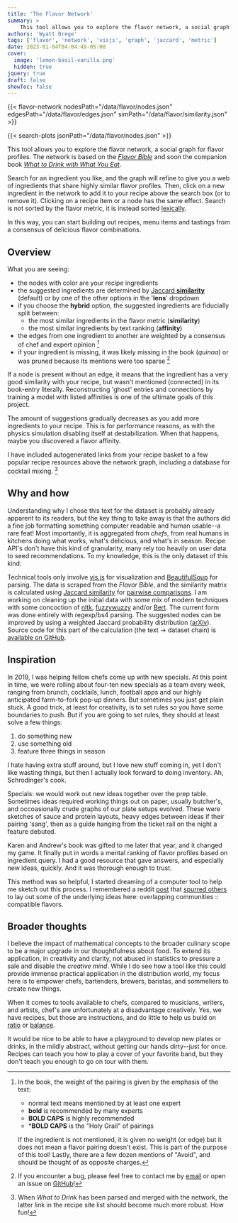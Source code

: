 ```yaml
---
title: 'The Flavor Network'
summary: >
    This tool allows you to explore the flavor network, a social graph for flavor profiles. The network is based on the [*Flavor Bible*](https://karenandandrew.com/books/the-flavor-bible/) and soon the companion book [*What to Drink with What You Eat*](https://karenandandrew.com/books/what-to-drink-with-what-you-eat/).
authors: 'Wyatt Brege'
tags: ['flavor', 'network', 'visjs', 'graph', 'jaccard', 'metric']
date: 2023-01-04T04:04:49-05:00
cover:
  image: 'lemon-basil-vanilla.png'
  hidden: true
jquery: true
draft: false
showToc: false
---
```


{{< flavor-network 
  nodesPath="/data/flavor/nodes.json" 
  edgesPath="/data/flavor/edges.json"
  simPath="/data/flavor/similarity.json" >}}

{{< search-plots jsonPath="/data/flavor/nodes.json" >}}

This tool allows you to explore the flavor network, a social graph for flavor profiles.
The network is based on the 
[*Flavor Bible*](https://karenandandrew.com/books/the-flavor-bible/) and soon the companion book 
[*What to Drink with What You Eat*](https://karenandandrew.com/books/what-to-drink-with-what-you-eat/).

Search for an ingredient you like, and the graph will refine to give you a web of ingredients that share highly similar flavor profiles. 
Then, click on a new ingredient in the network to add it to your recipe above the search box (or to remove it).
Clicking on a recipe item or a node has the same effect.
Search is not sorted by the flavor metric, it is instead sorted [lexically](https://fusejs.io/).

In this way, you can start building out recipes, menu items and tastings from a consensus of delicious flavor combinations.

## Overview

What you are seeing:
* the nodes with color are your recipe ingredients
* the suggested ingredients are determined by [Jaccard **similarity**](https://en.wikipedia.org/wiki/Jaccard_index) (default) or by one of the other options in the '**lens**' dropdown
* if you choose the **hybrid** option, the suggested ingredients are fiducially split between:
  - the most similar ingredients in the flavor metric (**similarity**)
  - the most similar ingredients by text ranking (**affinity**)
* the edges from one ingredient to another are weighted by a consensus of chef and expert opinion [^1]
* if your ingredient is missing, it was likely missing in the book (*quinoa*) or was pruned because its mentions were too sparse [^2]

If a node is present without an edge, it means that the ingredient has a very good similarity with your recipe, but wasn't mentioned (connected) in its book-entry literally.
Reconstructing 'ghost' entries and connections by training a model with listed affinities is one of the ultimate goals of this project.

The amount of suggestions gradually decreases as you add more ingredients to your recipe.
This is for performance reasons, as with the physics simulation disabling itself at destabilization.
When that happens, maybe you discovered a flavor affinity.

I have included autogenerated links from your recipe basket to a few popular recipe resources above the network graph, including a database for cocktail mixing. [^3] 

## Why and how

Understanding why I chose this text for the dataset is probably already apparent to its readers, but the key thing to take away is that the authors did a fine job formatting something computer readable and human usable--a rare feat!
Most importantly, it is aggregated from *chefs*, from real humans in kitchens doing what works, what's delicious, and what's in season.
Recipe API's don't have this kind of granularity, many rely too heavily on user data to seed recommendations.
To my knowledge, this is the only dataset of this kind.

Technical tools only involve [vis.js](https://visjs.org/) for visualization and [BeautifulSoup](https://www.crummy.com/software/BeautifulSoup/bs4/doc/) for parsing.
The data is scraped from the *Flavor Bible*, and the similarity matrix is calculated using [Jaccard similarity](https://en.wikipedia.org/wiki/Jaccard_index) for [pairwise comparisons](https://en.wikipedia.org/wiki/Pairwise_comparison).
I am working on cleaning up the initial data with some mix of modern techniques with some concoction of
[nltk](https://www.nltk.org/), 
[fuzzywuzzy](https://github.com/seatgeek/fuzzywuzzy) 
and/or 
[Bert](https://huggingface.co/docs/transformers/model_doc/bert). 
The current form was done entirely with regexp/bs4 parsing.
The suggested nodes can be improved by using a weighted Jaccard probability distribution ([arXiv](https://arxiv.org/abs/1809.04052)).
Source code for this part of the calculation (the text → dataset chain) is [available on GitHub](https://github.com/brege/flavor-project).

## Inspiration

In 2019, I was helping fellow chefs come up with new specials. 
At this point in time, we were rolling about four-ten new specials as a team every week, 
ranging from brunch, cocktails, lunch, football apps and our highly anticipated farm-to-fork pop-up dinners.
But sometimes you just get plain stuck. 
A good trick, at least for creativity, is to set rules so you have some boundaries to push. 
But if you are going to set rules, they should at least solve a few things:
1. do something new
2. use something old
3. feature three things in season

I hate having extra stuff around, but I love new stuff coming in, yet I don't like wasting things, but then I actually look forward to doing inventory.  Ah, Schrodinger's cook.

Specials:  we would work out new ideas together over the prep table.
Sometimes ideas required working things out on paper, usually butcher's, 
and occoasionally crude graphs of our plate setups evolved.
These were sketches of sauce and protein layouts, heavy edges between ideas if their pairing 'sang', then as a guide hanging from the ticket rail on the night a feature debuted.

Karen and Andrew's book was gifted to me later that year, and it changed my game.
It finally put in words a mental ranking of flavor profiles based on ingredient query.
I had a good resource that gave answers, and especially new ideas, quickly. 
And it was thorough enough to trust.

This method was so helpful, I started dreaming of a computer tool to help me sketch out this process. I remembered a reddit 
[post](https://www.reddit.com/r/datasets/comments/3bxlg7/i_have_every_publicly_available_reddit_comment/) 
that 
[spurred others](https://www.reddit.com/r/dataisbeautiful/comments/ae88pk/interactive_visualization_of_related_subreddits/) 
to lay out some of the underlying ideas here: overlapping communities :: compatible flavors. 

## Broader thoughts

I believe the impact of mathematical concepts to the broader culinary scope to be a major upgrade in our thoughtfulness about food.
To extend its application, in creativity and clarity, not abused in statistics to pressure a sale and disable the *creative mind*.
While I do see how a tool like this could provide immense practical application in the distribution world, my focus here is to empower chefs, bartenders, brewers, baristas, and sommeliers to create new things.

When it comes to tools available to chefs, 
compared to musicians, writers, and artists,
chef's are unfortunately at a disadvantage creatively.
Yes, we have recipes, but those are instructions, and do little to help us build on [ratio](https://ruhlman.com/ruhlmans-books/) or [balance](https://www.saltfatacidheat.com/).

It would be nice to be able to have a playground to develop new plates or drinks, in the mildly abstract, without getting our hands dirty--just for once. 
Recipes can teach you how to play a cover of your favorite band, but they don't teach you enough to go on tour with them.

[^1]: In the book, the weight of the pairing is given by the emphasis of the text:
    * normal text means mentioned by at least one expert
    * **bold** is recommended by many experts
    * **BOLD CAPS** is highly recommended 
    * \***BOLD CAPS** is the "Holy Grail" of pairings

    If the ingredient is not mentioned, it is given no weight (or edge) but it does not mean a flavor pairing doesn't exist.
    This is part of the purpose of this tool! Lastly, there are a few dozen mentions of "Avoid", and should be thought of as opposite charges.

[^2]: If you encounter a bug, please feel free to contact me by [email](mailto:wyatt@brege.org)
or open an issue on
[GitHub](https://github.com/brege/flavor-project/issues)!

[^3]: When *What to Drink* has been parsed and merged with the network, the latter link in the recipe site list should become much more robust. How fun!
